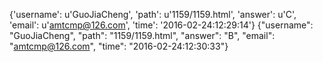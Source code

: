 {'username': u'GuoJiaCheng', 'path': u'1159/1159.html', 'answer': u'C', 'email': u'amtcmp@126.com', 'time': '2016-02-24:12:29:14'}
{"username": "GuoJiaCheng", "path": "1159/1159.html", "answer": "B", "email": "amtcmp@126.com", "time": "2016-02-24:12:30:33"}